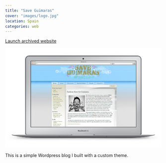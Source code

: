 ```yaml
---
title: "Save Guimaras"
cover: "images/logo.jpg"
location: Spain
categories: web
---
```


<p class="align-center">
<a class="btn" href="http://saveguimaras.herokuapp.com" target="_blank">Launch archived website</a>
</p>

![](./images/1.jpg)

This is a simple Wordpress blog I built with a custom theme.
